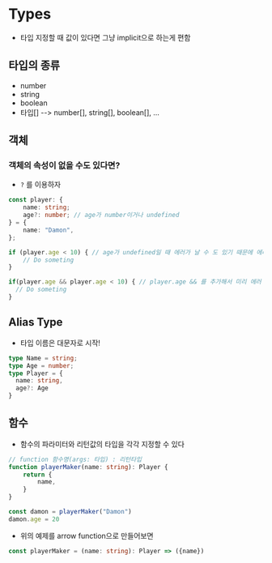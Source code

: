 # Types
- 타입 지정할 때 값이 있다면 그냥 implicit으로 하는게 편함

## 타입의 종류

- number
- string
- boolean
- 타입[] --> number[], string[], boolean[], ...

## 객체

### 객체의 속성이 없을 수도 있다면?
- `?` 를 이용하자

```ts
const player: {
	name: string;
	age?: number; // age가 number이거나 undefined
} = {
	name: "Damon",
};

if (player.age < 10) { // age가 undefined일 때 에러가 날 수 도 있기 때문에 에러 발생
	// Do someting
}

if(player.age && player.age < 10) { // player.age && 를 추가해서 미리 에러 해결할 수 있음
  // Do someting
}
```

## Alias Type
- 타입 이름은 대문자로 시작!
```ts
type Name = string;
type Age = number;
type Player = {
  name: string,
  age?: Age
}
```

## 함수
- 함수의 파라미터와 리턴값의 타입을 각각 지정할 수 있다
```ts
// function 함수명(args: 타입) : 리턴타입
function playerMaker(name: string): Player {
    return {
        name,
    }
}

const damon = playerMaker("Damon")
damon.age = 20
```

- 위의 예제를 arrow function으로 만들어보면
```ts
const playerMaker = (name: string): Player => ({name})
```